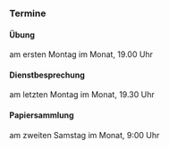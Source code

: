### Termine

#### Übung
am ersten Montag im Monat, 19.00 Uhr

#### Dienstbesprechung
am letzten Montag im Monat, 19.30 Uhr

#### Papiersammlung
am zweiten Samstag im Monat, 9:00 Uhr
